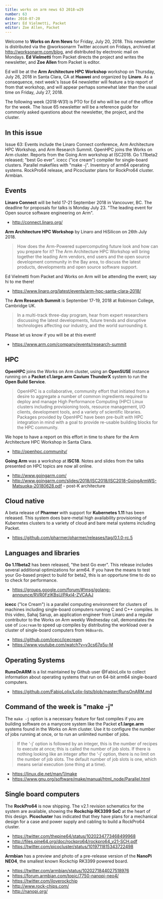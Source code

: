 ```yaml
---
title: works on arm news 63 2018-w29
number: 63
date: 2018-07-20
writer: Ed Vielmetti, Packet
editor: Zoe Allen, Packet
---
```


Welcome to **Works on Arm News** for Friday, July 20, 2018. This
newsletter is distributed via the @worksonarm Twitter account on
Fridays, archived at http://worksonarm.com/blog, and distributed
by electronic mail on Mondays. **Ed Vielmetti** from Packet directs the project
and writes the newsletter, and **Zoe Allen** from Packet is editor.

Ed will be at the **Arm Architecture HPC Workshop**
workshop on Thursday, July 26, 2018 in Santa Clara, CA at **Huawei** and organized
by **Linaro**. As a
consequence, next week's Issue 64 newsletter will feature a trip report of from
that workshop, and will appear perhaps somewhat later than the usual time
on Friday, July 27, 2018.

The following week (2018-W31) is PTO for Ed who will be out of the office for
the week. The Issue 65 newsletter will be a reference guide for commonly asked questions
about the newsletter, the project, and the cluster. 

## In this issue

Issue 63: Events include the Linaro Connect conference, Arm Architecture HPC Workshop, 
and Arm Research Summit. OpenHPC joins the Works on Arm cluster. Reports from the
Going Arm workshop at ISC2018. Go 1.11beta2 released; "best Go ever". icecc ("ice cream")
compiler for single-board clusters. Parallel makefiles with "make -j". 
Inventory of arm64 operating systems. RockPro64 release, and Picocluster 
plans for RockPro64 cluster. Armbian.

## Events

**Linaro Connect** will be held 17-21 September 2018 in Vancouver, BC. 
The deadline for proposals for talks is Monday July 23. 
"The leading event for Open source software engineering on Arm".

* http://connect.linaro.org/

**Arm Architecture HPC Workshop** by Linaro and HiSilicon on 26th July 2018.

> How does the Arm-Powered supercomputing future look and how can you prepare for it? The Arm Architecture HPC Workshop will bring together the leading Arm vendors, end users and the open source development community in the Bay area, to discuss the latest products, developments and open source software support. 

Ed Vielmetti from Packet and Works on Arm will be attending the event; say hi to me there!

* https://www.linaro.org/latest/events/arm-hpc-santa-clara-2018/

The **Arm Research Summit** is September 17-19, 2018 at Robinson College, Cambridge UK.

> In a multi-track three-day program, hear from expert researchers discussing the latest developments, future trends and disruptive technologies affecting our industry, and the world surrounding it.

Please let us know if you will be at this event!

* https://www.arm.com/company/events/research-summit

## HPC

**OpenHPC** joins the Works on Arm cluster, using an **OpenSUSE** instance
running on a **Packet c1.large.arm Cavium ThunderX** system to run
the **Open Build Service**. 

> OpenHPC is a collaborative, community effort that initiated from a desire to aggregate a number of common ingredients required to deploy and manage High Performance Computing (HPC) Linux clusters including provisioning tools, resource management, I/O clients, development tools, and a variety of scientific libraries. Packages provided by OpenHPC have been pre-built with HPC integration in mind with a goal to provide re-usable building blocks for the HPC community. 

We hope to have a report on 
this effort
in time to share for the Arm Architecture HPC Workshop in Santa Clara.

* http://openhpc.community/

**Going Arm** was a workshop at **ISC18**. Notes and slides from the talks presented on HPC
topics are now all online.

* http://www.goingarm.com/ 
* http://www.goingarm.com/slides/2018/ISC2018/ISC2018-GoingArmWS-Matsuoka-20180628.pdf - post-K architecture

## Cloud native 

A beta release of **Pharmer** with support for **Kubernetes 1.11** has been
released. This system does bare-metal high availability provisioning
of Kubernetes clusters to a variety of cloud and bare metal systems
including Packet.

* https://github.com/pharmer/pharmer/releases/tag/0.1.0-rc.5 

## Languages and libraries

**Go 1.11beta2** has been released, "the best Go ever". This release
includes several additional optimizations for arm64. If you have
the means to test your Go-based project to build for beta2, this
is an opportune time to do so to check for performance.

* https://groups.google.com/forum/#!msg/golang-announce/RVR0FzIKBsU/PAxl4-ZVCAAJ 

**icecc** ("Ice Cream") is a parallel computing environment
for clusters of machines including single-board computers
running C and C++ compiles. In this video, Sahaj Sarup,
an application engineer from Linaro and a regular contributor
to the Works on Arm weekly Wednesday call,
demonstates the use of `icecream` to speed up compiles by distributing
the workload over a cluster of single-board computers
from `96Boards`.

* https://github.com/icecc/icecream
* https://www.youtube.com/watch?v=v3cs67q5u-M 

## Operating Systems

**RunsOnARM** is a list maintained by Github user @FabioLolix
to collect information about operating systems that run on 64-bit
arm64 single-board computers.

* https://github.com/FabioLolix/Lolix-lists/blob/master/RunsOnARM.md

## Command of the week is "make -j"

The `make -j` option is a necessary feature for fast compiles
if you are building software on a manycore system like the
Packet **c1.large.arm** systems found in the Works on Arm cluster.
Use it to configure the number of jobs running at once, or to 
run an unlimited number of jobs. 

> If the ‘-j’ option is followed by an integer, this is the number of recipes to execute at once; this is called the number of job slots. If there is nothing looking like an integer after the ‘-j’ option, there is no limit on the number of job slots. The default number of job slots is one, which means serial execution (one thing at a time).

* https://linux.die.net/man/1/make
* https://www.gnu.org/software/make/manual/html_node/Parallel.html

## Single board computers

The **RockPro64** is now shipping. The v2.1 revision schematics 
for the system are available, showing the **Rockchip RK3399 SoC** at the heart
of this design. **Picocluster** has indicated that they have
plans for a mechanical design for a case and power supply and
cabling to build a RockPro64 cluster.

* https://twitter.com/thepine64/status/1020234773468499968 
* http://files.pine64.org/doc/rockpro64/rockpro64_v21-SCH.pdf
* https://twitter.com/picocluster/status/1019711815343722498 

**Armbian** has a preview and photo of a pre-release
version of the **NanoPi NEO4**, the smallest known Rockchip RK3399 powered board. 

* https://twitter.com/armbian/status/1020271844027518976 
* https://forum.armbian.com/topic/7750-nanopi-neo4/
* https://twitter.com/iloverockchip
* http://www.rock-chips.com/
* http://nanopi.org/
